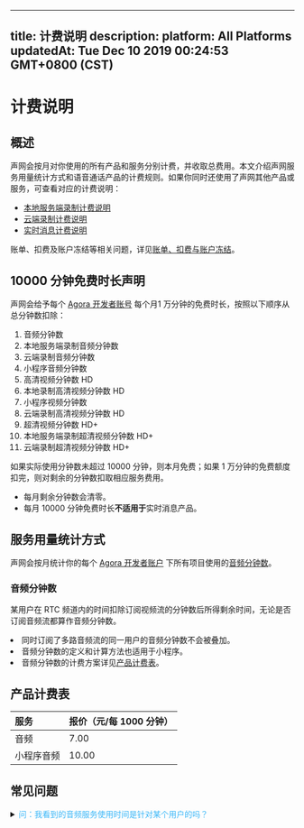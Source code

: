 
---
title: 计费说明
description: 
platform: All Platforms
updatedAt: Tue Dec 10 2019 00:24:53 GMT+0800 (CST)
---
# 计费说明
## 概述



声网会按月对你使用的所有产品和服务分别计费，并收取总费用。本文介绍声网服务用量统计方式和语音通话产品的计费规则。如果你同时还使用了声网其他产品或服务，可查看对应的计费说明：


- [本地服务端录制计费说明](https://docs.agora.io/cn/Recording/billing_recording?platform=All%20Platforms)
- [云端录制计费说明](https://docs.agora.io/cn/cloud-recording/billing_cloud_recording?platform=All%20Platforms)
- [实时消息计费说明](https://docs.agora.io/cn/Real-time-Messaging/billing_rtm?platform=All%20Platforms) 






账单、扣费及账户冻结等相关问题，详见[账单、扣费与账户冻结](https://docs.agora.io/cn/faq/billing_account)。



## 10000 分钟免费时长声明

声网会给予每个 [Agora 开发者账号](https://console.agora.io/) 每个月1 万分钟的免费时长，按照以下顺序从总分钟数扣除：

1. 音频分钟数
2. 本地服务端录制音频分钟数
3. 云端录制音频分钟数
4. 小程序音频分钟数
5. 高清视频分钟数 HD
6. 本地录制高清视频分钟数 HD
7. 小程序视频分钟数
8. 云端录制高清视频分钟数 HD
9. 超清视频分钟数 HD+
10. 本地服务端录制超清视频分钟数 HD+
11. 云端录制超清视频分钟数 HD+

如果实际使用分钟数未超过 10000 分钟，则本月免费；如果 1 万分钟的免费额度扣完，则对剩余的分钟数扣取相应服务费用。

<div class="alert note"><ul><li>每月剩余分钟数会清零。</li><li>每月 10000 分钟免费时长<b>不适用于</b>实时消息产品。</li></ul></div>

## 服务用量统计方式


声网会按月统计你的每个 [Agora 开发者账户](https://console.agora.io/) 下所有项目使用的[音频分钟数](#amin)。








### <a name="amin"></a>音频分钟数 

某用户在 RTC 频道内的时间扣除订阅视频流的分钟数后所得剩余时间，无论是否订阅音频流都算作音频分钟数。


<div class="alert note"><li>同时订阅了多路音频流的同一用户的音频分钟数不会被叠加。</li><li>音频分钟数的定义和计算方法也适用于小程序。</li><li>音频分钟数的计费方案详见<a href="#billing">产品计费表</a>。</li></div>






## 产品计费表



| 服务<a name="billing"></a>       | 报价（元/每 1000 分钟） |
| :--------- | :---------------------- |
| 音频       | 7.00                    |
| 小程序音频 | 10.00                   |













## 常见问题


<details>
	<summary><font color="#3ab7f8">问：我看到的音频服务使用时间是针对某个用户的吗？</font></summary>

不是的。你看到的音频分钟数是你的这个 Agora 开发者账户下的所有用户的音频服务使用时间的汇总。换言之，我们提供的音频分钟数既不是某个用户的分钟数，也不是某一个频道内的所有用户的分钟数，而是该 Agora 开发者账户下所有频道内的所有用户的分钟数的总和。

</details>







